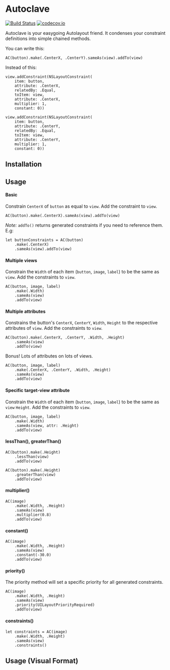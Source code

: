 # Autoclave

[![Build Status](https://travis-ci.org/keighl/Autoclave.png?branch=master)](
https://travis-ci.org/keighl/Autoclave) [![codecov.io](https://codecov.io/github/keighl/Autoclave/coverage.svg?branch=master)](https://codecov.io/github/keighl/Autoclave?branch=master)

Autoclave is your easygoing Autolayout friend. It condenses your constraint definitions into simple chained methods. 

You can write this:

```
AC(button).make(.CenterX, .CenterY).sameAs(view).addTo(view)
```

Instead of this:

```
view.addConstraint(NSLayoutConstraint(
    item: button,
    attribute: .CenterX,
    relatedBy: .Equal,
    toItem: view,
    attribute: .CenterX,
    multiplier: 1,
    constant: 0))

view.addConstraint(NSLayoutConstraint(
    item: button,
    attribute: .CenterY,
    relatedBy: .Equal,
    toItem: view,
    attribute: .CenterY,
    multiplier: 1,
    constant: 0))    
```

## Installation

## Usage

#### Basic

Constrain `CenterX` of `button` as equal to `view`. Add the constraint to `view`.

```
AC(button).make(.CenterX).sameAs(view).addTo(view)
```

*Note:* `addTo()` returns generated constraints if you need to reference them. E.g: 

```
let buttonConstraints = AC(button)
	.make(.CenterX)
	.sameAs(view).addTo(view)
```

#### Multiple views

Constrain the `Width` of each item (`button`, `image`, `label`) to be the same as `view`. Add the constraints to `view`.

```
AC(button, image, label)
	.make(.Width)
	.sameAs(view)
	.addTo(view)		
```

#### Multiple attributes

Constrains the button's `CenterX`, `CenterY`, `Width`, `Height` to the respective attributes of `view`. Add the constraints to `view`.

```
AC(button).make(.CenterX, .CenterY, .Width, .Height)
	.sameAs(view)
	.addTo(view)		
```
Bonus! Lots of attributes on lots of views. 

```
AC(button, image, label)
	.make(.CenterX, .CenterY, .Width, .Height)
	.sameAs(view)
	.addTo(view)		
```

#### Specific target-view attribute

Constrain the `Width` of each item (`button`, `image`, `label`) to be the same as `view` `Height`. Add the constraints to `view`.

```
AC(button, image, label)
	.make(.Width)
	.sameAs(view, attr: .Height)
	.addTo(view)		
```

#### lessThan(), greaterThan()

```
AC(button).make(.Height)
	.lessThan(view)
	.addTo(view)		
```

```
AC(button).make(.Height)
	.greaterThan(view)
	.addTo(view)		
```

#### multiplier()

```
AC(image)
	.make(.Width, .Height)
	.sameAs(view)
	.multiplier(0.8)
	.addTo(view)		
```

#### constant()

```
AC(image)
	.make(.Width, .Height)
	.sameAs(view)
	.constant(-30.0)
	.addTo(view)		
```

#### priority()

The priority method will set a specific priority for all generated constraints. 

```
AC(image)
	.make(.Width, .Height)
	.sameAs(view)
	.priority(UILayoutPriorityRequired)
	.addTo(view)			
```

#### constraints()

```
let constraints = AC(image)
	.make(.Width, .Height)
	.sameAs(view)
	.constraints()
```

## Usage (Visual Format)




